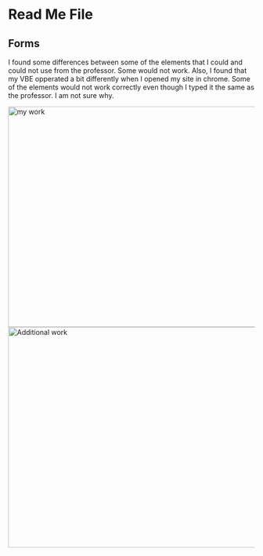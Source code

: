 # Read Me File

## Forms
I found some differences between some of the elements that I could and could not use from the professor.  Some would not work.  Also, I found that my VBE opperated a bit differently when I opened my site in chrome. Some of the elements would not work correctly even though I typed it the same as the professor. I am not sure why. 


<img src="image/Screenshot1" style="width:900px; height:450px;" alt="my work">
<img src="image/Screenshot2" style="width:900px; height:450px;" alt="Additional work">
